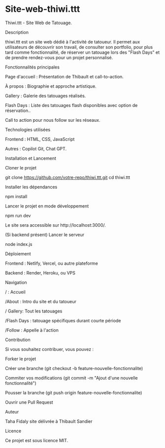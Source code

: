 # Site-web-thiwi.ttt
Thiwi.ttt - Site Web de Tatouage.

Description

thiwi.ttt est un site web dédié à l'activité de tatoueur. Il permet aux utilisateurs de découvrir son travail, de consulter son portfolio, pour plus tard comme fonctionnalité, de réserver un tatouage lors des "Flash Days" et de prendre rendez-vous pour un projet personnalisé.

Fonctionnalités principales

Page d'accueil : Présentation de Thibault et call-to-action.

À propos : Biographie et approche artistique.

Gallery : Galerie des tatouages réalisés.

Flash Days : Liste des tatouages flash disponibles avec option de réservation..

Call to action pour nous follow sur les réseaux.

Technologies utilisées

Frontend : HTML, CSS, JavaScript 



Autres : Copilot Git, Chat GPT.

Installation et Lancement

Cloner le projet

git clone https://github.com/votre-repo/thiwi.ttt.git
cd thiwi.ttt

Installer les dépendances

npm install

Lancer le projet en mode développement

npm run dev

Le site sera accessible sur http://localhost:3000/.

(Si backend présent) Lancer le serveur

node index.js

Déploiement

Frontend : Netlify, Vercel, ou autre plateforme

Backend : Render, Heroku, ou VPS

Navigation

/ : Accueil

/About : Intro du site et du tatoueur 

/ Gallery: Tout les tatouages

/Flash Days : tatouage spécifiques durant courte période

/Follow : Appelle à l'action 



Contribution

Si vous souhaitez contribuer, vous pouvez :

Forker le projet

Créer une branche (git checkout -b feature-nouvelle-fonctionnalite)

Commiter vos modifications (git commit -m "Ajout d'une nouvelle fonctionnalité")

Pousser la branche (git push origin feature-nouvelle-fonctionnalite)

Ouvrir une Pull Request

Auteur

Taha Fidaly site délivrée à Thibault Sandier

Licence

Ce projet est sous licence MIT.
